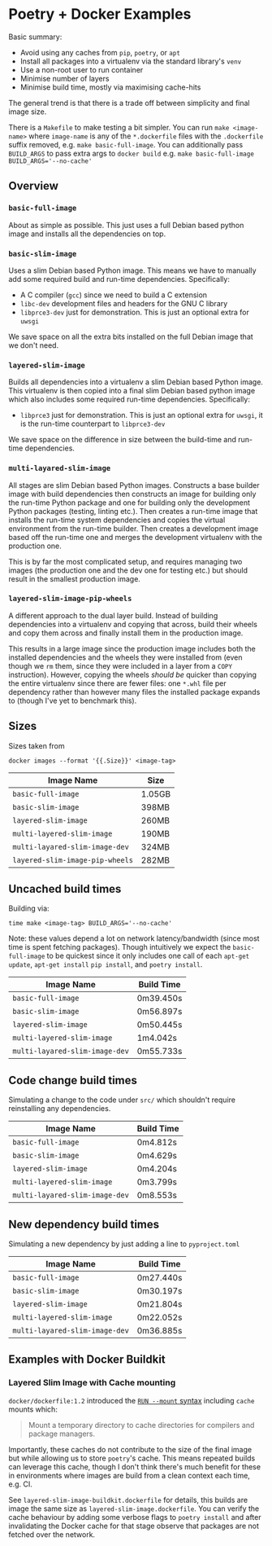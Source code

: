 # Poetry + Docker Examples

Basic summary:

  - Avoid using any caches from `pip`, `poetry`, or `apt`
  - Install all packages into a virtualenv via the standard library's `venv`
  - Use a non-root user to run container
  - Minimise number of layers
  - Minimise build time, mostly via maximising cache-hits

The general trend is that there is a trade off between simplicity and final
image size.

There is a `Makefile` to make testing a bit simpler. You can run `make
<image-name>` where `image-name` is any of the `*.dockerfile` files with the
`.dockerfile` suffix removed, e.g. `make basic-full-image`. You can additionally
pass `BUILD_ARGS` to pass extra args to `docker build` e.g. `make
basic-full-image BUILD_ARGS='--no-cache'`

## Overview

### `basic-full-image`

About as simple as possible. This just uses a full Debian based python image and
installs all the dependencies on top.

### `basic-slim-image`

Uses a slim Debian based Python image. This means we have to manually add some
required build and run-time dependencies. Specifically:

* A C compiler (`gcc`) since we need to build a C extension
* `libc-dev` development files and headers for the GNU C library
* `libprce3-dev` just for demonstration. This is just an optional extra for
`uwsgi`

We save space on all the extra bits installed on the full Debian image that we
don't need.

### `layered-slim-image`

Builds all dependencies into a virtualenv a slim Debian based Python image. This
virtualenv is then copied into a final slim Debian based python image which also
includes some required run-time dependencies. Specifically:

* `libprce3` just for demonstration. This is just an optional extra for
`uwsgi`, it is the run-time counterpart to `libprce3-dev`

We save space on the difference in size between the build-time and run-time
dependencies.

### `multi-layared-slim-image`

All stages are slim Debian based Python images. Constructs a base builder image
with build dependencies then constructs an image for building only the run-time
Python package and one for building only the development Python packages
(testing, linting etc.). Then creates a run-time image that installs the
run-time system dependencies and copies the virtual environment from the
run-time builder. Then creates a development image based off the run-time one
and merges the development virtualenv with the production one.

This is by far the most complicated setup, and requires managing two images (the
production one and the dev one for testing etc.) but should result in the
smallest production image.

### `layered-slim-image-pip-wheels`

A different approach to the dual layer build. Instead of building dependencies
into a virtualenv and copying that across, build their wheels and copy them
across and finally install them in the production image.

This results in a large image since the production image includes both the
installed dependencies and the wheels they were installed from (even though we
`rm` them, since they were included in a layer from a `COPY` instruction).
However, copying the wheels _should be_ quicker than copying the entire
virtualenv since there are fewer files: one `*.whl` file per dependency rather
than however many files the installed package expands to (though I've yet to
benchmark this).

## Sizes

Sizes taken from

``` console
docker images --format '{{.Size}}' <image-tag>
```

| Image Name | Size |
| --- | --- |
| `basic-full-image` | 1.05GB |
| `basic-slim-image` | 398MB |
| `layered-slim-image` | 260MB |
| `multi-layered-slim-image` | 190MB |
| `multi-layared-slim-image-dev` | 324MB |
| `layered-slim-image-pip-wheels` | 282MB |

## Uncached build times

Building via:

``` console
time make <image-tag> BUILD_ARGS='--no-cache'
```

Note: these values depend a lot on network latency/bandwidth (since most time is
spent fetching packages). Though intuitively we expect the `basic-full-image` to
be quickest since it only includes one call of each `apt-get update`, `apt-get
install` `pip install`, and `poetry install`.

| Image Name | Build Time |
| --- | --- |
| `basic-full-image` | 0m39.450s |
| `basic-slim-image` | 0m56.897s |
| `layered-slim-image` | 0m50.445s |
| `multi-layered-slim-image` | 1m4.042s |
| `multi-layared-slim-image-dev` | 0m55.733s |

## Code change build times

Simulating a change to the code under `src/` which shouldn't require
reinstalling any dependencies.

| Image Name | Build Time |
| --- | --- |
| `basic-full-image` | 0m4.812s |
| `basic-slim-image` | 0m4.629s |
| `layered-slim-image` | 0m4.204s |
| `multi-layered-slim-image` | 0m3.799s |
| `multi-layared-slim-image-dev` | 0m8.553s |

## New dependency build times

Simulating a new dependency by just adding a line to `pyproject.toml`

| Image Name | Build Time |
| --- | --- |
| `basic-full-image` | 0m27.440s |
| `basic-slim-image` | 0m30.197s |
| `layered-slim-image` | 0m21.804s |
| `multi-layered-slim-image` | 0m22.052s |
| `multi-layared-slim-image-dev` | 0m36.885s |

## Examples with Docker Buildkit

### Layered Slim Image with Cache mounting

`docker/dockerfile:1.2` introduced the [`RUN --mount`
syntax](https://github.com/moby/buildkit/blob/47e953b294d4a5b4a1dfd68aec788c3642dbf5a7/frontend/dockerfile/docs/reference.md#run---mount)
including `cache` mounts which:

> Mount a temporary directory to cache directories for compilers and package
> managers.

Importantly, these caches do not contribute to the size of the final image but
while allowing us to store `poetry`'s cache. This means repeated builds can
leverage this cache, though I don't think there's much benefit for these in
environments where images are build from a clean context each time, e.g. CI.

See `layered-slim-image-buildkit.dockerfile` for details, this builds are image
the same size as `layered-slim-image.dockerfile`. You can verify the cache
behaviour by adding some verbose flags to `poetry install` and after
invalidating the Docker cache for that stage observe that packages are not
fetched over the network.
